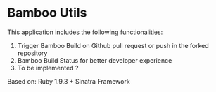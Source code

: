 Bamboo Utils
====================
This application includes the following functionalities:

1. Trigger Bamboo Build on Github pull request or push in the forked repository
2. Bamboo Build Status for better developer experience
3. To be implemented ?

Based on:
Ruby 1.9.3 + Sinatra Framework
